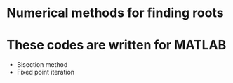 # Numerical methods for finding roots
# These codes are written for MATLAB
- Bisection method
- Fixed point iteration
